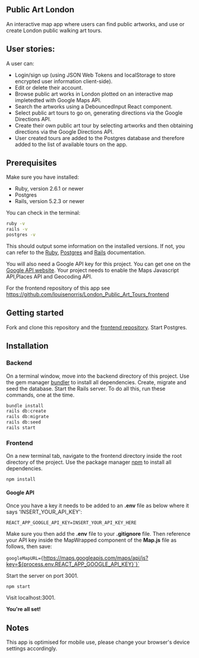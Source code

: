 ## Public Art London

An interactive map app where users can find public artworks, and use or create London public walking art tours.

## User stories: 

A user can:

* Login/sign up (using JSON Web Tokens and localStorage to store encrypted user information client-side).
* Edit or delete their account.
* Browse public art works in London plotted on an interactive map impletedted with Google Maps API.
* Search the artworks using a DebouncedInput React component.
* Select public art tours to go on, generating directions via the Google Directions API.
* Create their own public art tour by selecting artworks and then obtaining directions via the Google Directions API.
* User created tours are added to the Postgres database and therefore added to the list of available tours on the app.

## Prerequisites

Make sure you have installed:

* Ruby, version 2.6.1 or newer
* Postgres
* Rails, version 5.2.3 or newer

You can check in the terminal:

```bash
ruby -v
rails -v
postgres -v
```

This should output some information on the installed versions. If not, you can refer to the [Ruby](https://www.ruby-lang.org/en/documentation/installation/ "Ruby"), [Postgres](https://www.postgresql.org/ "Postgres") and [Rails](https://guides.rubyonrails.org/v5.0/getting_started.html "Rails") documentation.

You will also need a Google API key for this project. You can get one on the [Google API website](https://cloud.google.com/maps-platform/ "Google API website"). Your project needs to enable the Maps Javascript API,Places API and Geocoding API.

For the frontend repository of this app see https://github.com/louisenorris/London_Public_Art_Tours_frontend

## Getting started

Fork and clone this repository and the [frontend repository](https://github.com/louisenorris/London_Public_Art_Tours_frontend "frontend repository"). Start Postgres.

## Installation

### Backend

On a terminal window, move into the backend directory of this project. Use the gem manager [bundler](https://bundler.io/ "bundler") to install all dependencies. Create, migrate and seed the database. Start the Rails server. To do all this, run these commands, one at the time.

```bash
bundle install
rails db:create
rails db:migrate
rails db:seed
rails start
```

### Frontend

On a new terminal tab, navigate to the frontend directory inside the root directory of the project. Use the package manager [npm](https://www.npmjs.com/ "npm") to install all dependencies.

`npm install`

#### Google API

Once you have a key it needs to be added to an **.env** file as below where it says 'INSERT_YOUR_API_KEY':

`REACT_APP_GOOGLE_API_KEY=INSERT_YOUR_API_KEY_HERE`

Make sure you then add the **.env** file to your **.gitignore** file. Then reference your API key inside the MapWrapped component of the **Map.js** file as follows, then save:

`googleMapURL={`https://maps.googleapis.com/maps/api/js?key=${process.env.REACT_APP_GOOGLE_API_KEY}`}`

Start the server on port 3001.

`npm start`

Visit localhost:3001.

**You're all set!**

## Notes

This app is optimised for mobile use, please change your browser's device settings accordingly.